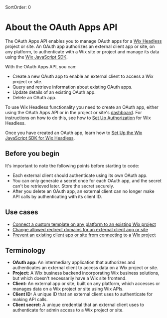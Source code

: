 SortOrder: 0
# About the OAuth Apps API

The OAuth Apps API enables you to manage OAuth apps for a [Wix Headless](https://dev.wix.com/api/sdk/about-wix-headless/overview) project or site. An OAuth app authorizes an external client app or site, on any platform, to authenticate with a Wix site or project and manage its data using the [Wix JavaScript SDK](https://dev.wix.com/api/sdk/introduction/about-the-wix-javascript-sdk).

With the OAuth Apps API, you can:

+ Create a new OAuth app to enable an external client to access a Wix project or site.
+ Query and retrieve information about existing OAuth apps.
+ Update details of an existing OAuth app.
+ Delete an OAuth app.

To use Wix Headless functionality you need to create an OAuth app, either using the OAuth Apps API or in the project or site's [dashboard](https://www.wix.com/my-account/site-selector/?buttonText=Select%20Site&title=Select%20a%20Site&autoSelectOnSingleSite=true&actionUrl=https:%2F%2Fwww.wix.com%2Fdashboard%2F%7B%7BmetaSiteId%7D%7D%2Foauth-apps-settings). For instructions on how to do this, see how to [Set Up Authorization](https://dev.wix.com/api/sdk/sdk-setup:-wix-headless/authorization) for Wix Headless.

Once you have created an OAuth app, learn how to [Set Up the Wix JavaScript SDK for Wix Headless](https://dev.wix.com/api/sdk/sdk-setup:-wix-headless/set-up-the-wix-sdk).

## Before you begin

It's important to note the following points before starting to code:

+ Each external client should authenticate using its own OAuth app.
+ You can only generate a secret once for each OAuth app, and the secret can't be retrieved later. Store the secret securely.
+ After you delete an OAuth app, an external client can no longer make API calls by authenticating with its client ID.

## Use cases

+ [Connect a custom template on any platform to an existing Wix project](https://dev.wix.com/api/rest/auth-management/oauth-apps/sample-flows#auth-management_oauth-apps_sample-flows_connect-a-custom-template-on-any-platform-to-an-existing-wix-project)
+ [Change allowed redirect domains for an external client app or site](https://dev.wix.com/api/rest/auth-management/oauth-apps/sample-flows#auth-management_oauth-apps_sample-flows_change-allowed-redirect-domains-for-an-external-client-app-or-site)
+ [Prevent an existing client app or site from connecting to a Wix project](https://dev.wix.com/api/rest/auth-management/oauth-apps/sample-flows#auth-management_oauth-apps_sample-flows_prevent-an-existing-client-app-or-site-from-connecting-to-a-wix-project)

## Terminology

+ **OAuth app:** An intermediary application that authorizes and authenticates an external client to access data on a Wix project or site.
+ **Project:** A Wix business backend incorporating Wix business solutions, but which doesn't necessarily have a Wix site frontend.
+ **Client:** An external app or site, built on any platform, which accesses or manages data on a Wix project or site using Wix APIs.
+ **Client ID:** A unique ID that an external client uses to authenticate for making API calls.
+ **Client secret:** A unique credential that an external client uses to authenticate for admin access to a Wix project or site.
